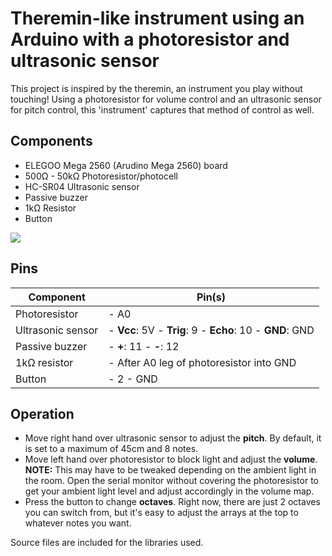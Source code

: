 # Theremin-like instrument using an Arduino with a photoresistor and ultrasonic sensor
This project is inspired by the theremin, an instrument you play without touching! Using a photoresistor for volume control and an ultrasonic sensor for pitch control, this 'instrument' captures that method of control as well.

## Components
 - ELEGOO Mega 2560 (Arudino Mega 2560) board
 - 500Ω - 50kΩ Photoresistor/photocell 
 - HC-SR04 Ultrasonic sensor
 - Passive buzzer
 - 1kΩ Resistor
 - Button

![](https://raw.githubusercontent.com/mnolander/SmartSafe/main/Overview.png?token=GHSAT0AAAAAAB2G5BWQQP2G3VCVIP2BS5LEY4G7YWA)

## Pins
| Component         | Pin(s)                                                    |
|-------------------|-----------------------------------------------------------|
| Photoresistor     | - A0                                                      |
| Ultrasonic sensor | - **Vcc**: 5V - **Trig**: 9 - **Echo**: 10 - **GND**: GND |
| Passive buzzer    | - **+**: 11 - **-**: 12                                   |
| 1kΩ resistor      | - After A0 leg of photoresistor into GND                  |
| Button            | - 2 - GND                                                 |

## Operation
 - Move right hand over ultrasonic sensor to adjust the **pitch**. By default, it is set to a maximum of 45cm and 8 notes.
 - Move left hand over photoresistor to block light and adjust the **volume**. **NOTE:** This may have to be tweaked depending on the ambient light in the room. Open the serial monitor without covering the photoresistor to get your ambient light level and adjust accordingly in the volume map.
 - Press the button to change **octaves**. Right now, there are just 2 octaves you can switch from, but it's easy to adjust the arrays at the top to whatever notes you want.
 
Source files are included for the libraries used.
